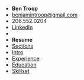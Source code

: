 <!-- docs/_sidebar.md -->

- **Ben Troop**
- benjamintroop@gmail.com
- 206.552.0204
- [LinkedIn](https://www.linkedin.com/in/bentroop)
-
- **Resume**
- [Sections](/)
- [Intro](/?id=intro)
- [Experience](/?id=experience)
- [Education](/?id=education)
- [Skillset](/?id=skillset)